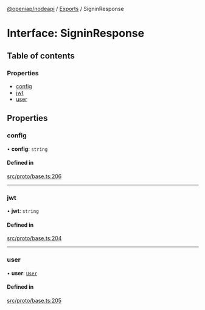 [@openiap/nodeapi](../README.md) / [Exports](../modules.md) / SigninResponse

# Interface: SigninResponse

## Table of contents

### Properties

- [config](SigninResponse.md#config)
- [jwt](SigninResponse.md#jwt)
- [user](SigninResponse.md#user)

## Properties

### config

• **config**: `string`

#### Defined in

[src/proto/base.ts:206](https://github.com/openiap/nodeapi/blob/a159861/src/proto/base.ts#L206)

___

### jwt

• **jwt**: `string`

#### Defined in

[src/proto/base.ts:204](https://github.com/openiap/nodeapi/blob/a159861/src/proto/base.ts#L204)

___

### user

• **user**: [`User`](../modules.md#user)

#### Defined in

[src/proto/base.ts:205](https://github.com/openiap/nodeapi/blob/a159861/src/proto/base.ts#L205)

